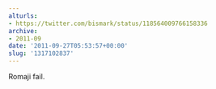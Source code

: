 ```yaml
---
alturls:
- https://twitter.com/bismark/status/118564009766158336
archive:
- 2011-09
date: '2011-09-27T05:53:57+00:00'
slug: '1317102837'
---
```


Romaji fail.

